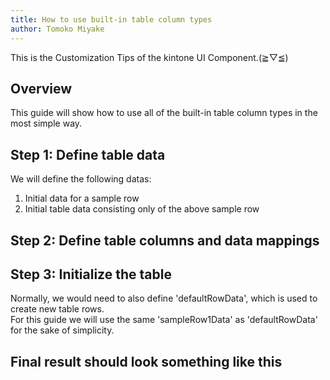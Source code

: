 ```yaml
---
title: How to use built-in table column types
author: Tomoko Miyake
---
```


This is the Customization Tips of the kintone UI Component.(≧▽≦)

<!--truncate-->

## Overview
This guide will show how to use all of the built-in table column types in the most simple way.

## Step 1: Define table data
We will define the following datas: <br/>
1. Initial data for a sample row <br/>
2. Initial table data consisting only of the above sample row
<script src="https://gist.github.com/trinhhunganh/66968c27af6a80baafc4913ad7a316aa.js"></script>

## Step 2: Define table columns and data mappings
<script src="https://gist.github.com/trinhhunganh/43816cb66edf1974382cc12a216df5c3.js"></script>

## Step 3: Initialize the table
Normally, we would need to also define 'defaultRowData', which is used to create new table rows. <br />
For this guide we will use the same 'sampleRow1Data' as 'defaultRowData' for the sake of simplicity.
<script src="https://gist.github.com/trinhhunganh/9a1f79bfa2d81f2351b5c0789c02f84d.js"></script>

## Final result should look something like this
<script src="https://gist.github.com/trinhhunganh/dc13f5625d10919200aa99d12e9826c8.js"></script>
